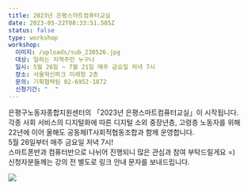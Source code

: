 ```yaml
---
title: 2023년 은평스마트컴퓨터교실
date: 2023-05-22T08:33:51.585Z
status: false
type: workshop
workshop:
  이미지: /uploads/sub_230526.jpg
  대상: 일하는 지역주민 누구나
  일시: 5월 26일 ~ 7월 21일 매주 금요일 저녁 7시
  장소: 서울혁신파크 미래청 2층
  문의: 기획협력팀 02-6952-1872
  신청기간: "  "
---
```

은평구노동자종합지원센터의 「2023년 은평스마트컴퓨터교실」이 시작됩니다. <br>
각종 사회 서비스의 디지털화에 따른 디지털 소외 중장년층, 고령층 노동자를 위해 <br> 22년에 이어 올해도 공동체IT사회적협동조합과 함께 운영합니다. <br>
5월 26일부터 매주 금요일 저녁 7시! <br>스마트폰반과 컴퓨터반으로 나뉘어 진행되니 많은 관심과 참여 부탁드릴게요 =) <br>
신청자분들께는 강의 전 별도로 링크 안내 문자를 보내드립니다. <br>

![](/uploads/sub_230526.jpg)